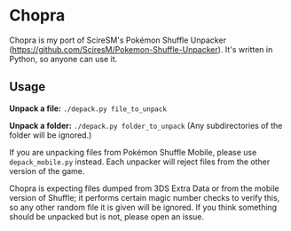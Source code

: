 # Chopra

Chopra is my port of ScireSM's Pokémon Shuffle Unpacker (https://github.com/SciresM/Pokemon-Shuffle-Unpacker). It's written in Python, so anyone can use it.

## Usage

**Unpack a file:**
`./depack.py file_to_unpack`

**Unpack a folder:**
`./depack.py folder_to_unpack`
(Any subdirectories of the folder will be ignored.)

If you are unpacking files from Pokémon Shuffle Mobile, please use `depack_mobile.py` instead. Each unpacker will reject files from the other version of the game.

Chopra is expecting files dumped from 3DS Extra Data or from the mobile version of Shuffle; it performs certain magic number checks to verify this, so any other random file it is given will be ignored. If you think something should be unpacked but is not, please open an issue.
